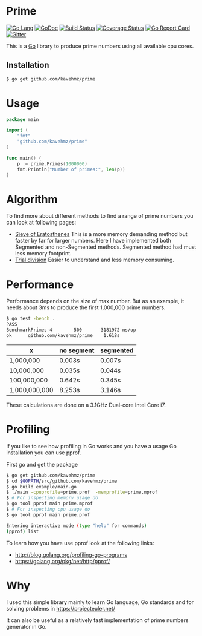 Prime
=========
[![Go Lang](http://kavehmz.github.io/static/gopher/gopher-front.svg)](https://golang.org/)
[![GoDoc](https://godoc.org/github.com/kavehmz/prime?status.svg)](https://godoc.org/github.com/kavehmz/prime)
[![Build Status](https://travis-ci.org/kavehmz/prime.svg?branch=master)](https://travis-ci.org/kavehmz/prime)
[![Coverage Status](https://coveralls.io/repos/kavehmz/prime/badge.svg?branch=master&service=github)](https://coveralls.io/github/kavehmz/prime?branch=master)
[![Go Report Card](https://goreportcard.com/badge/github.com/kavehmz/prime)](https://goreportcard.com/report/github.com/kavehmz/prime)
[![Gitter](https://badges.gitter.im/Join%20Chat.svg)](https://gitter.im/kavehmz/prime)

This is a [Go](http://golang.org) library to produce prime numbers using all available cpu cores.


## Installation

```bash
$ go get github.com/kavehmz/prime
```

# Usage

```go
package main

import (
	"fmt"
	"github.com/kavehmz/prime"
)

func main() {
	p := prime.Primes(1000000)
	fmt.Println("Number of primes:", len(p))
}
```
# Algorithm
To find more about different methods to find a range of prime numbers you can look at following pages:

* [Sieve of Eratosthenes](https://en.wikipedia.org/wiki/Sieve_of_Eratosthenes) This is a more memory demanding method but faster by far for larger numbers. Here I have implemented both Segmented and non-Segmented methods. Segmented method had must less memory footprint.
* [Trial division](https://en.wikipedia.org/wiki/Trial_division) Easier to understand and less memory consuming.

# Performance
Performance depends on the size of max number. But as an example, it needs about 3ms to produce the first 1,000,000 prime numbers.


```bash
$ go test -bench .  
PASS
BenchmarkPrimes-4	     500	   3181972 ns/op
ok  	github.com/kavehmz/prime	1.618s
```

x            |no segment |segmented
-------------|-----------|------
1,000,000    |0.003s     | 0.007s
10,000,000   |0.035s     | 0.044s
100,000,000  |0.642s     | 0.345s
1,000,000,000|8.253s     | 3.146s

These calculations are done on a 3.1GHz Dual-core Intel Core i7.

# Profiling

If you like to see how profiling in Go works and you have a usage Go installation you can use pprof.

First go and get the package
```bash
$ go get github.com/kavehmz/prime
$ cd $GOPATH/src/github.com/kavehmz/prime
$ go build example/main.go
$ ./main -cpuprofile=prime.prof  -memprofile=prime.mprof
$ # For inspecting memory usage do
$ go tool pprof main prime.mprof
$ # For inspecting cpu usage do
$ go tool pprof main prime.prof

Entering interactive mode (type "help" for commands)
(pprof) list
```

To learn how you have use pprof look at the following links:

- http://blog.golang.org/profiling-go-programs
- https://golang.org/pkg/net/http/pprof/

# Why
I used this simple library mainly to learn Go language, Go standards and for solving problems in https://projecteuler.net/

It can also be useful as a relatively fast implementation of prime numbers generator in Go.
